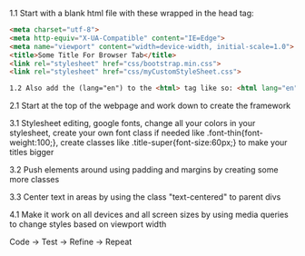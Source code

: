 1.1 Start with a blank html file with these wrapped in the head tag:

```HTML
<meta charset="utf-8">
<meta http-equiv="X-UA-Compatible" content="IE=Edge">
<meta name="viewport" content="width=device-width, initial-scale=1.0">
<title>Some Title For Browser Tab</title>
<link rel="stylesheet" href="css/bootstrap.min.css">
<link rel="stylesheet" href="css/myCustomStyleSheet.css">
```

```HTML
1.2 Also add the (lang="en") to the <html> tag like so: <html lang="en">
```

2.1 Start at the top of the webpage and work down to create the framework


3.1 Stylesheet editing, google fonts, change all your colors in your stylesheet, create your own font class if needed like .font-thin{font-weight:100;}, create classes like .title-super{font-size:60px;} to make your titles bigger

3.2 Push elements around using padding and margins by creating some more classes

3.3 Center text in areas by using the class "text-centered" to parent divs

4.1 Make it work on all devices and all screen sizes by using media queries to change styles based on viewport width


Code -> Test -> Refine -> Repeat
